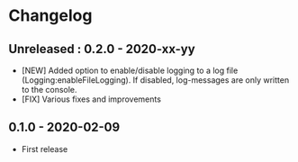 # Changelog

## Unreleased : 0.2.0 - 2020-xx-yy
- [NEW] Added option to enable/disable logging to a log file (Logging:enableFileLogging). If disabled, log-messages are only written to the console.
- [FIX] Various fixes and improvements

## 0.1.0 - 2020-02-09
- First release
